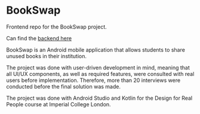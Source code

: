 # BookSwap

Frontend repo for the BookSwap project.

Can find the [backend here](https://github.com/Aanjjey/bookswap_backend)

BookSwap is an Android mobile application that allows students to share unused books in their institution.

The project was done with user-driven development in mind, meaning that all UI/UX components, as well as required features, were consulted with real users before implementation. Therefore, more than 20 interviews were conducted before the final solution was made.

The project was done with Android Studio and Kotlin for the Design for Real People course at Imperial College London.


